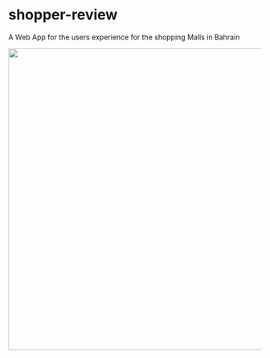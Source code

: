 # shopper-review
A Web App for the users experience for the shopping Malls in Bahrain 

<img src="https://raw.githubusercontent.com/salma4595/shopper-review/readMe/Images/Shopper-Review-App-ERD.png" width="600">
